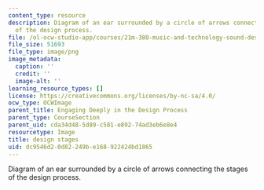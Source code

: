 ```yaml
---
content_type: resource
description: Diagram of an ear surrounded by a circle of arrows connecting the stages
  of the design process.
file: /ol-ocw-studio-app/courses/21m-380-music-and-technology-sound-design-spring-2016/dc9546d20d82249be168922424bd1865_design_stages.png
file_size: 51693
file_type: image/png
image_metadata:
  caption: ''
  credit: ''
  image-alt: ''
learning_resource_types: []
license: https://creativecommons.org/licenses/by-nc-sa/4.0/
ocw_type: OCWImage
parent_title: Engaging Deeply in the Design Process
parent_type: CourseSection
parent_uid: cda34d48-5d89-c581-e892-74ad3eb6e8e4
resourcetype: Image
title: design stages
uid: dc9546d2-0d82-249b-e168-922424bd1865
---
```

Diagram of an ear surrounded by a circle of arrows connecting the stages of the design process.